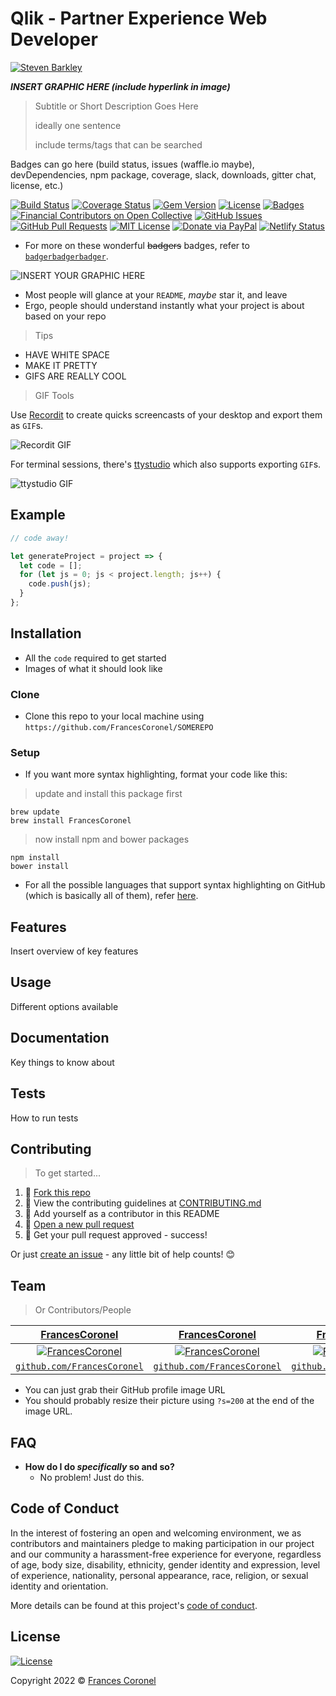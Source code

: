 # Qlik - Partner Experience Web Developer

[![Steven Barkley](https://avatars1.githubusercontent.com/u/4284691?v=3&s=200)](https://francescoronel.com)

***INSERT GRAPHIC HERE (include hyperlink in image)***

> Subtitle or Short Description Goes Here
>
> ideally one sentence
>
> include terms/tags that can be searched

Badges can go here (build status, issues (waffle.io maybe), devDependencies, npm package, coverage, slack, downloads, gitter chat, license, etc.)

[![Build Status](http://img.shields.io/travis/badges/badgerbadgerbadger.svg?style=flat-square)](https://travis-ci.org/badges/badgerbadgerbadger) [![Coverage Status](http://img.shields.io/coveralls/badges/badgerbadgerbadger.svg?style=flat-square)](https://coveralls.io/r/badges/badgerbadgerbadger) [![Gem Version](http://img.shields.io/gem/v/badgerbadgerbadger.svg?style=flat-square)](https://rubygems.org/gems/badgerbadgerbadger) [![License](http://img.shields.io/:license-mit-blue.svg?style=flat-square)](http://badges.mit-license.org) [![Badges](http://img.shields.io/:badges-9/9-ff6799.svg?style=flat-square)](https://github.com/badges/badgerbadgerbadger) [![Financial Contributors on Open Collective](https://opencollective.com/francescoronel/all/badge.svg?label=financial+contributors)](https://opencollective.com/francescoronel) [![GitHub Issues](https://img.shields.io/github/issues/francescoronel/apprenticeships.me.svg)](https://github.com/francescoronel/apprenticeships.me/issues) [![GitHub Pull Requests](https://img.shields.io/github/issues-pr/francescoronel/apprenticeships.me.svg)](https://github.com/francescoronel/apprenticeships.me/pulls) [![MIT License](https://img.shields.io/github/license/francescoronel/apprenticeships.me.svg)](http://badges.mit-license.org) [![Donate via PayPal](https://img.shields.io/badge/Donate-PayPal-blue.svg)](https://www.paypal.me/francescoronel/5) [![Netlify Status](https://api.netlify.com/api/v1/badges/bd2e661d-f9ac-493a-ac07-05429f092059/deploy-status)](https://app.netlify.com/sites/apprenticeships/deploys)

- For more on these wonderful ~~badgers~~ badges, refer to [`badgerbadgerbadger`](http://badges.github.io/badgerbadgerbadger/)</a>.

![INSERT YOUR GRAPHIC HERE](http://i.imgur.com/dt8AUb6.png)

- Most people will glance at your `README`, *maybe* star it, and leave
- Ergo, people should understand instantly what your project is about based on your repo

> Tips

- HAVE WHITE SPACE
- MAKE IT PRETTY
- GIFS ARE REALLY COOL

> GIF Tools

Use [Recordit](http://recordit.co/) to create quicks screencasts of your desktop and export them as `GIF`s.

![Recordit GIF](http://g.recordit.co/iLN6A0vSD8.gif)

For terminal sessions, there's [ttystudio](https://github.com/chjj/ttystudio) which also supports exporting `GIF`s.

![ttystudio GIF](https://raw.githubusercontent.com/chjj/ttystudio/master/img/example.gif)

## Example

```javascript
// code away!

let generateProject = project => {
  let code = [];
  for (let js = 0; js < project.length; js++) {
    code.push(js);
  }
};
```

## Installation

- All the `code` required to get started
- Images of what it should look like

### Clone

- Clone this repo to your local machine using `https://github.com/FrancesCoronel/SOMEREPO`

### Setup

- If you want more syntax highlighting, format your code like this:

> update and install this package first

```shell
brew update
brew install FrancesCoronel
```

> now install npm and bower packages

```shell
npm install
bower install
```

- For all the possible languages that support syntax highlighting on GitHub (which is basically all of them), refer [here](https://github.com/github/linguist/blob/master/lib/linguist/languages.yml).

## Features

Insert overview of key features

## Usage

Different options available

## Documentation

Key things to know about

## Tests

How to run tests

## Contributing

> To get started...

1. 🍴 [Fork this repo](https://github.com/francescoronel/apprenticeships.me#fork-destination-box)
2. 🔨 View the contributing guidelines at [CONTRIBUTING.md](.github/CONTRIBUTING.md)
3. 👥 Add yourself as a contributor in this README
4. 🔧 [Open a new pull request](https://github.com/francescoronel/apprenticeships.me/compare)
5. 🎉 Get your pull request approved - success!

Or just [create an issue](https://github.com/francescoronel/apprenticeships.me/issues/new/choose) - any little bit of help counts! 😊

## Team

> Or Contributors/People

|                 <a href="https://francescoronel.com" target="_blank">**FrancesCoronel**</a>                 |                 <a href="https://francescoronel.com" target="_blank">**FrancesCoronel**</a>                 |                 <a href="https://francescoronel.com" target="_blank">**FrancesCoronel**</a>                 |
| :---------------------------------------------------------------------------------------------------------: | :---------------------------------------------------------------------------------------------------------: | :---------------------------------------------------------------------------------------------------------: |
| [![FrancesCoronel](https://avatars1.githubusercontent.com/u/4284691?v=3&s=200)](https://francescoronel.com) | [![FrancesCoronel](https://avatars1.githubusercontent.com/u/4284691?v=3&s=200)](https://francescoronel.com) | [![FrancesCoronel](https://avatars1.githubusercontent.com/u/4284691?v=3&s=200)](https://francescoronel.com) |
|         <a href="http://github.com/FrancesCoronel" target="_blank">`github.com/FrancesCoronel`</a>          |         <a href="http://github.com/FrancesCoronel" target="_blank">`github.com/FrancesCoronel`</a>          |         <a href="http://github.com/FrancesCoronel" target="_blank">`github.com/FrancesCoronel`</a>          |

- You can just grab their GitHub profile image URL
- You should probably resize their picture using `?s=200` at the end of the image URL.

## FAQ

- **How do I do *specifically* so and so?**
  - No problem! Just do this.

## Code of Conduct

In the interest of fostering an open and welcoming environment, we as contributors and maintainers pledge to making participation in our project and our community a harassment-free experience for everyone, regardless of age, body size, disability, ethnicity, gender identity and expression, level of experience, nationality, personal appearance, race, religion, or sexual identity and orientation.

More details can be found at this project's [code of conduct](https://github.com/FrancesCoronel/apprenticeships.me/blob/master/.github/CODE_OF_CONDUCT.md).

## License

[![License](http://img.shields.io/:license-mit-blue.svg?style=flat-square)](http://badges.mit-license.org)

Copyright 2022 © [Frances Coronel](https://francescoronel.com)
